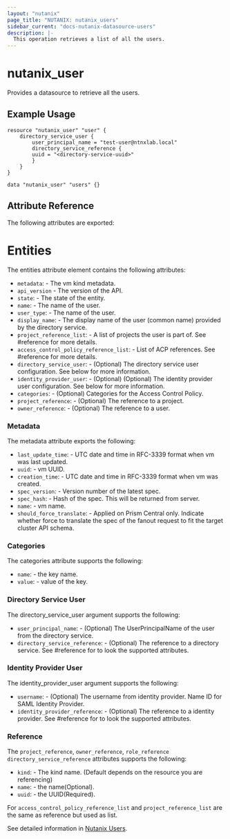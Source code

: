 ```yaml
---
layout: "nutanix"
page_title: "NUTANIX: nutanix_users"
sidebar_current: "docs-nutanix-datasource-users"
description: |-
  This operation retrieves a list of all the users.
---
```


# nutanix_user

Provides a datasource to retrieve all the users.

## Example Usage

``` hcl
resource "nutanix_user" "user" {
	directory_service_user {
		user_principal_name = "test-user@ntnxlab.local"
		directory_service_reference {
		uuid = "<directory-service-uuid>"
		}
	}
}

data "nutanix_user" "users" {}
```


## Attribute Reference

The following attributes are exported:

# Entities

The entities attribute element contains the following attributes:

* `metadata`: - The vm kind metadata.
* `api_version` - The version of the API.
* `state`: - The state of the entity.
* `name`: - The name of the user.
* `user_type`: - The name of the user.
* `display_name`: - The display name of the user (common name) provided by the directory service.
* `project_reference_list`: - A list of projects the user is part of. See #reference for more details.
* `access_control_policy_reference_list`: - List of ACP references. See #reference for more details.
* `directory_service_user`: - (Optional) The directory service user configuration. See below for more information.
* `identity_provider_user`: - (Optional) (Optional) The identity provider user configuration. See below for more information.
* `categories`: - (Optional) Categories for the Access Control Policy.
* `project_reference`: - (Optional) The reference to a project.
* `owner_reference`: - (Optional) The reference to a user.

### Metadata

The metadata attribute exports the following:

* `last_update_time`: - UTC date and time in RFC-3339 format when vm was last updated.
* `uuid`: - vm UUID.
* `creation_time`: - UTC date and time in RFC-3339 format when vm was created.
* `spec_version`: - Version number of the latest spec.
* `spec_hash`: - Hash of the spec. This will be returned from server.
* `name`: - vm name.
* `should_force_translate`: - Applied on Prism Central only. Indicate whether force to translate the spec of the fanout request to fit the target cluster API schema.

### Categories

The categories attribute supports the following:

* `name`: - the key name.
* `value`: - value of the key.

### Directory Service User

The directory_service_user argument supports the following:

* `user_principal_name`: - (Optional) The UserPrincipalName of the user from the directory service.
* `directory_service_reference`: - (Optional) The reference to a directory service. See #reference for to look the supported attributes. 

### Identity Provider User

The identity_provider_user argument supports the following:

* `username`: - (Optional) The username from identity provider. Name ID for SAML Identity Provider. 
* `identity_provider_reference`: - (Optional) The reference to a identity provider. See #reference for to look the supported attributes. 

### Reference

The `project_reference`, `owner_reference`, `role_reference` `directory_service_reference` attributes supports the following:

* `kind`: - The kind name. (Default depends on the resource you are referencing)
* `name`: - the name(Optional).
* `uuid`: - the UUID(Required).

For `access_control_policy_reference_list` and `project_reference_list` are the same as reference but used as list.

See detailed information in [Nutanix Users](https://www.nutanix.dev/reference/prism_central/v3/api/users/).
